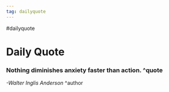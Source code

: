 ```yaml
---
tag: dailyquote
---
```


#dailyquote

# Daily Quote

### Nothing diminishes anxiety faster than action. ^quote
*-Walter Inglis Anderson* ^author
